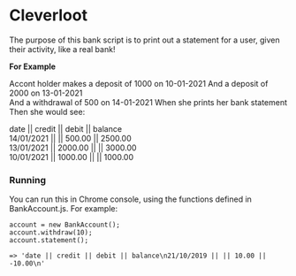 # Cleverloot

The purpose of this bank script is to print out a statement for a user, given their activity, like a real bank!  
  
**For Example**

Accont holder makes a deposit of 1000 on 10-01-2021 
And a deposit of 2000 on 13-01-2021  
And a withdrawal of 500 on 14-01-2021
When she prints her bank statement  
Then she would see:  

date       || credit  || debit  || balance  
14/01/2021 ||         || 500.00 || 2500.00  
13/01/2021 || 2000.00 ||        || 3000.00  
10/01/2021 || 1000.00 ||        || 1000.00  

### Running

You can run this in Chrome console, using the functions defined in BankAccount.js. For example:

```
account = new BankAccount();
account.withdraw(10);
account.statement();

=> 'date || credit || debit || balance\n21/10/2019 || || 10.00 || -10.00\n'
```

